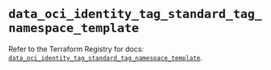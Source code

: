 # `data_oci_identity_tag_standard_tag_namespace_template`

Refer to the Terraform Registry for docs: [`data_oci_identity_tag_standard_tag_namespace_template`](https://registry.terraform.io/providers/oracle/oci/6.18.0/docs/data-sources/identity_tag_standard_tag_namespace_template).
